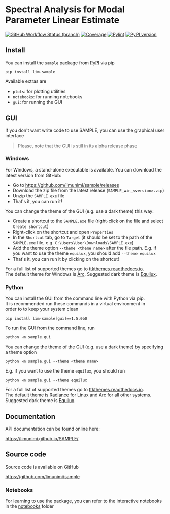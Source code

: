 # Spectral Analysis for Modal Parameter Linear Estimate
[![GitHub Workflow Status (branch)](https://img.shields.io/github/workflow/status/limunimi/sample/main/main?event=push)](https://github.com/limunimi/sample/actions?query=workflow%3Amain)
[![Coverage](https://gist.githubusercontent.com/chromaticisobar/fb3ce2e55493c80839ca8985d0c38146/raw/lim-sample-coverage-badge.svg)](https://github.com/limunimi/sample/actions?query=workflow%3Amain)
[![Pylint](https://gist.githubusercontent.com/chromaticisobar/fb3ce2e55493c80839ca8985d0c38146/raw/lim-sample-pylint-badge.svg)](https://github.com/limunimi/sample/actions?query=workflow%3Amain)
[![PyPI version](https://badge.fury.io/py/lim-sample.svg)](https://badge.fury.io/py/lim-sample)

## Install
You can install the `sample` package from [PyPI](https://pypi.org/project/lim-sample) via pip

```pip install lim-sample```

Available extras are
 - `plots`: for plotting utilities
 - `notebooks`: for running notebooks
 - `gui`: for running the GUI

## GUI
If you don't want write code to use SAMPLE,
you can use the graphical user interface

> Please, note that the GUI is still in its alpha release phase

### Windows
For Windows, a stand-alone executable is available. You can download the
latest version from GitHub:

 - Go to https://github.com/limunimi/sample/releases
 - Download the zip file from the latest release (`SAMPLE_win_<version>.zip`)
 - Unzip the `SAMPLE.exe` file
 - That's it, you can run it!

You can change the theme of the GUI (e.g. use a dark theme) this way:

 - Create a shortcut to the `SAMPLE.exe` file
   (right-click on the file and select `Create shortcut`)
 - Right-click on the shortcut and open `Properties`
 - In the `Shortcut` tab, go to `Target` (it should be
   set to the path of the `SAMPLE.exe` file, e.g.
   `C:\Users\User\Downloads\SAMPLE.exe`)
 - Add the theme option `--theme <theme name>` after the
   file path. E.g. if you want to use the theme `equilux`,
   you should add `--theme equilux`
 - That's it, you can run it by clicking on the shortcut!

For a full list of supported themes go to
[ttkthemes.readthedocs.io](https://ttkthemes.readthedocs.io/en/latest/themes.html).  
The default theme for Windows is [Arc](https://ttkthemes.readthedocs.io/en/latest/themes.html#arc). 
Suggested dark theme is [Equilux](https://ttkthemes.readthedocs.io/en/latest/themes.html#equilux).

### Python
You can install the GUI from the command line with Python via pip.  
It is recommended run these commands in a virtual environment in  
order to to keep your system clean

```pip install lim-sample[gui]==1.5.0b0```

To run the GUI from the command line, run

```python -m sample.gui```

You can change the theme of the GUI (e.g. use a dark theme) by
specifying a theme option 

```python -m sample.gui --theme <theme name>```

E.g. if you want to use the theme `equilux`, you should run

```python -m sample.gui --theme equilux```

For a full list of supported themes go to
[ttkthemes.readthedocs.io](https://ttkthemes.readthedocs.io/en/latest/themes.html).  
The default theme is [Radiance](https://ttkthemes.readthedocs.io/en/latest/themes.html#radiance-ubuntu)
for Linux and [Arc](https://ttkthemes.readthedocs.io/en/latest/themes.html#arc) for
all other systems.  
Suggested dark theme is [Equilux](https://ttkthemes.readthedocs.io/en/latest/themes.html#equilux).

## Documentation
API documentation can be found online here:

https://limunimi.github.io/SAMPLE/

## Source code
Source code is available on GitHub

https://github.com/limunimi/sample

### Notebooks
For learning to use the package, you can refer to the interactive
notebooks in the [notebooks](https://github.com/limunimi/sample/tree/master/notebooks) folder
